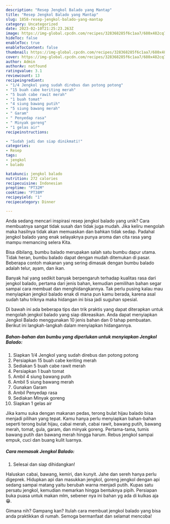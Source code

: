 ```yaml
---
description: "Resep Jengkol Balado yang Mantap"
title: "Resep Jengkol Balado yang Mantap"
slug: 1858-resep-jengkol-balado-yang-mantap
category: Uncategorized
date: 2023-02-10T21:25:23.263Z
image: https://img-global.cpcdn.com/recipes/328368285f6c1aa7/680x482cq70/jengkol-balado-foto-resep-utama.jpg
hideToc: false
enableToc: true
enableTocContent: false
thumbnail: https://img-global.cpcdn.com/recipes/328368285f6c1aa7/680x482cq70/jengkol-balado-foto-resep-utama.jpg
cover: https://img-global.cpcdn.com/recipes/328368285f6c1aa7/680x482cq70/jengkol-balado-foto-resep-utama.jpg
author: Admin
authorAv: notfound
ratingvalue: 3.1
reviewcount: 13
recipeingredient:
- "1/4 Jengkol yang sudah direbus dan potong potong"
- "15 buah cabe keriting merah"
- "5 buah cabe rawit merah"
- "1 buah tomat"
- "4 siung bawang putih"
- "5 siung bawang merah"
- " Garam"
- " Penyedap rasa"
- " Minyak goreng"
- "1 gelas air"
recipeinstructions:

- "Sudah jadi dan siap dinikmati!"
categories:
- Resep
tags:
- jengkol
- balado

katakunci: jengkol balado 
nutrition: 272 calories
recipecuisine: Indonesian
preptime: "PT32M"
cooktime: "PT38M"
recipeyield: "1"
recipecategory: Dinner

---
```





Anda sedang mencari inspirasi resep jengkol balado yang unik? Cara membuatnya sangat tidak susah dan tidak juga mudah. Jika keliru mengolah maka hasilnya tidak akan memuaskan dan bahkan tidak sedap. Padahal jengkol balado yang enak selayaknya punya aroma dan cita rasa yang mampu memancing selera Kita.





Bisa dibilang, bumbu balado merupakan salah satu bumbu dapur utama. Tidak heran, bumbu balado dapat dengan mudah ditemukan di pasar. Beberapa contoh makanan yang sering dimasak dengan bumbu balado adalah telur, ayam, dan ikan.

Banyak hal yang sedikit banyak berpengaruh terhadap kualitas rasa dari jengkol balado, pertama dari jenis bahan, kemudian pemilihan bahan segar sampai cara membuat dan menghidangkannya. Tak perlu pusing kalau mau menyiapkan jengkol balado enak di mana pun kamu berada, karena asal sudah tahu triknya maka hidangan ini bisa jadi suguhan spesial.






Di bawah ini ada beberapa tips dan trik praktis yang dapat diterapkan untuk mengolah jengkol balado yang siap dikreasikan. Anda dapat menyiapkan Jengkol Balado menggunakan 10 jenis bahan dan 0 tahap pembuatan. Berikut ini langkah-langkah dalam menyiapkan hidangannya.

<!--inarticleads1-->

##### Bahan-bahan dan bumbu yang diperlukan untuk menyiapkan Jengkol Balado:

1. Siapkan 1/4 Jengkol yang sudah direbus dan potong potong
1. Persiapkan 15 buah cabe keriting merah
1. Sediakan 5 buah cabe rawit merah
1. Persiapkan 1 buah tomat
1. Ambil 4 siung bawang putih
1. Ambil 5 siung bawang merah
1. Gunakan  Garam
1. Ambil  Penyedap rasa
1. Sediakan  Minyak goreng
1. Siapkan 1 gelas air


Jika kamu suka dengan makanan pedas, terong bulat hijau balado bisa menjadi pilihan yang tepat. Kamu hanya perlu menyiapkan bahan-bahan seperti terong bulat hijau, cabai merah, cabai rawit, bawang putih, bawang merah, tomat, gula, garam, dan minyak goreng. Pertama-tama, tumis bawang putih dan bawang merah hingga harum. Rebus jengkol sampai empuk, cuci dan buang kulit luarnya. 

<!--inarticleads2-->

##### Cara memasak Jengkol Balado:


1. Selesai dan siap dihidangkan!

Haluskan cabai, bawang, kemiri, dan kunyit. Jahe dan sereh hanya perlu digeprek. Hidupkan api dan masukkan jengkol, goreng jengkol dengan api sedang sampai matang yaitu berubah warna menjadi putih. Kupas satu persatu jengkol, kemudian memarkan hingga bentuknya pipih. Persiapan buka puasa untuk makan mlm, sebener nya ini bahan yg ada di kulkas aja 😁. 

Gimana nih? Gampang kan? Itulah cara membuat jengkol balado yang bisa anda praktikkan di rumah. Semoga bermanfaat dan selamat mencoba!
